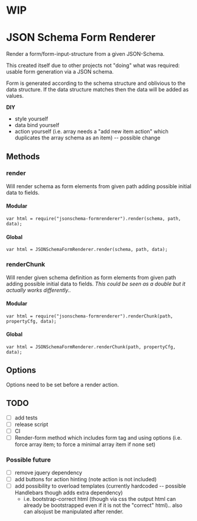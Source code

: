 # WIP

# JSON Schema Form Renderer

Render a form/form-input-structure from a given JSON-Schema.

This created itself due to other projects not "doing" what was required: usable form generation via a JSON schema.

Form is generated according to the schema structure and oblivious to the data structure. 
If the data structure matches then the data will be added as values.

**DIY**

* style yourself
* data bind yourself
* action yourself (i.e. array needs a "add new item action" which duplicates the array schema as an item) -- possible change

## Methods

### render
Will render schema as form elements from given path adding possible initial data to fields.

#### Modular

    var html = require("jsonschema-formrenderer").render(schema, path, data);
    
#### Global

    var html = JSONSchemaFormRenderer.render(schema, path, data);

### renderChunk
Will render given schema definition as form elements from given path adding possible initial data to fields.
_This could be seen as a double but it actually works differently.._

#### Modular

    var html = require("jsonschema-formrenderer").renderChunk(path, propertyCfg, data);
    
#### Global

    var html = JSONSchemaFormRenderer.renderChunk(path, propertyCfg, data);

## Options

Options need to be set before a render action.

## TODO
 * [ ] add tests
 * [ ] release script
 * [ ] CI
 * [ ] Render-form method which includes form tag and using options (i.e. force array item; to force a minimal array item if none set)

### Possible future
 * [ ] remove jquery dependency
 * [ ] add buttons for action hinting (note action is not included)
 * [ ] add possibility to overload templates (currently hardcoded -- possible Handlebars though adds extra dependency)
     * i.e. bootstrap-correct html (though via css the output html can already be bootstrapped even if it is not the "correct" html).. also can alsojust be manipulated after render.
 
 
